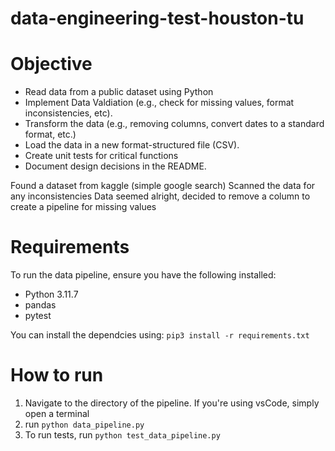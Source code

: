 # data-engineering-test-houston-tu

# Objective
- Read data from a public dataset using Python
- Implement Data Valdiation (e.g., check for missing values, format inconsistencies, etc).
- Transform the data (e.g., removing columns, convert dates to a standard format, etc.)
- Load the data in a new format-structured file (CSV).
- Create unit tests for critical functions
- Document design decisions in the README. 



Found a dataset from kaggle (simple google search)
Scanned the data for any inconsistencies
Data seemed alright, decided to remove a column to create a pipeline for missing values




# Requirements 
To run the data pipeline, ensure you have the following installed:
- Python 3.11.7
- pandas
- pytest

You can install the dependcies using:
`pip3 install -r requirements.txt` 

# How to run 
1. Navigate to the directory of the pipeline. If you're using vsCode, simply open a terminal
2. run `python data_pipeline.py`
3. To run tests, run `python test_data_pipeline.py`